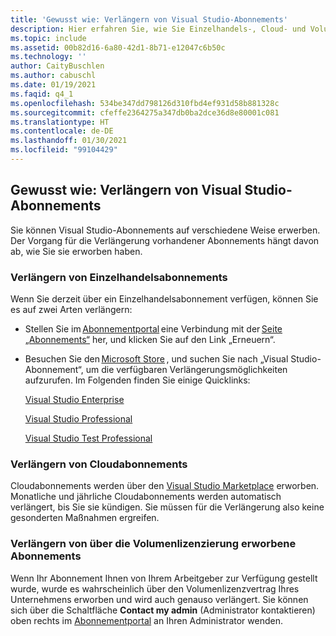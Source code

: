 ```yaml
---
title: 'Gewusst wie: Verlängern von Visual Studio-Abonnements'
description: Hier erfahren Sie, wie Sie Einzelhandels-, Cloud- und Volumenlizenzabonnements verlängern.
ms.topic: include
ms.assetid: 00b82d16-6a80-42d1-8b71-e12047c6b50c
ms.technology: ''
author: CaityBuschlen
ms.author: cabuschl
ms.date: 01/19/2021
ms.faqid: q4_1
ms.openlocfilehash: 534be347dd798126d310fbd4ef931d58b881328c
ms.sourcegitcommit: cfeffe2364275a347db0ba2dce36d8e80001c081
ms.translationtype: HT
ms.contentlocale: de-DE
ms.lasthandoff: 01/30/2021
ms.locfileid: "99104429"
---
```

## <a name="how-do-i-renew-visual-studio-subscriptions"></a>Gewusst wie: Verlängern von Visual Studio-Abonnements 

Sie können Visual Studio-Abonnements auf verschiedene Weise erwerben. Der Vorgang für die Verlängerung vorhandener Abonnements hängt davon ab, wie Sie sie erworben haben.

### <a name="how-to-renew-retail-subscriptions"></a>Verlängern von Einzelhandelsabonnements 

Wenn Sie derzeit über ein Einzelhandelsabonnement verfügen, können Sie es auf zwei Arten verlängern: 

- Stellen Sie im [Abonnementportal](https://my.visualstudio.com/benefits) eine Verbindung mit der [Seite „Abonnements“](https://my.visualstudio.com/subscriptions) her, und klicken Sie auf den Link „Erneuern“. 
- Besuchen Sie den [Microsoft Store](https://www.microsoft.com/store) , und suchen Sie nach „Visual Studio-Abonnement“, um die verfügbaren Verlängerungsmöglichkeiten aufzurufen. Im Folgenden finden Sie einige Quicklinks: 


    [Visual Studio Enterprise](https://www.microsoft.com/p/visual-studio-enterprise-subscription/dg7gmgf0dst4?activetab=pivot%3aoverviewtab) 

    [Visual Studio Professional](https://www.microsoft.com/p/visual-studio-professional-subscription/dg7gmgf0dst3?activetab=pivot%3aoverviewtab)

    [Visual Studio Test Professional](https://www.microsoft.com/p/visual-studio-test-professional-subscription/dg7gmgf0dst6?activetab=pivot%3aoverviewtab) 


### <a name="how-to-renew-cloud-subscriptions"></a>Verlängern von Cloudabonnements
Cloudabonnements werden über den [Visual Studio Marketplace](https://marketplace.visualstudio.com/) erworben.  Monatliche und jährliche Cloudabonnements werden automatisch verlängert, bis Sie sie kündigen. Sie müssen für die Verlängerung also keine gesonderten Maßnahmen ergreifen.

### <a name="how-to-renew-subscriptions-purchased-through-volume-licensing"></a>Verlängern von über die Volumenlizenzierung erworbene Abonnements
Wenn Ihr Abonnement Ihnen von Ihrem Arbeitgeber zur Verfügung gestellt wurde, wurde es wahrscheinlich über den Volumenlizenzvertrag Ihres Unternehmens erworben und wird auch genauso verlängert.  Sie können sich über die Schaltfläche **Contact my admin** (Administrator kontaktieren) oben rechts im [Abonnementportal](https://my.visualstudio.com/benefits) an Ihren Administrator wenden.
